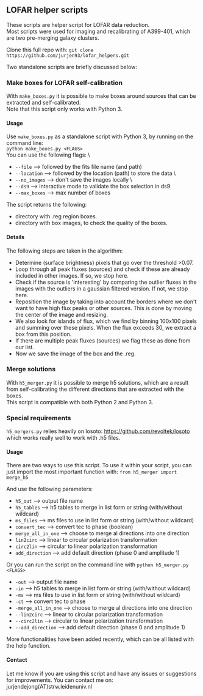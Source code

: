 ## LOFAR helper scripts

These scripts are helper script for LOFAR data reduction.\
Most scripts were used for imaging and recalibrating of A399-401, which are two pre-merging galaxy clusters.

Clone this full repo with: ```git clone https://github.com/jurjen93/lofar_helpers.git```

Two standalone scripts are briefly discussed below:

### Make boxes for LOFAR self-calibration

With ```make_boxes.py``` it is possible to make boxes around sources that can be extracted and self-calibrated.\
Note that this script only works with Python 3.

#### Usage

Use ```make_boxes.py``` as a standalone script with Python 3, by running on the command line:\
```python make_boxes.py <FLAGS>``` \
You can use the following flags: \
* ```--file``` --> followed by the fits file name (and path)
* ```--location``` --> followed by the location (path) to store the data \
* ```--no_images``` --> don't save the images locally \
* ```--ds9``` --> interactive mode to validate the box selection in ds9
* ```--max_boxes``` --> max number of boxes

The script returns the following:
* directory with .reg region boxes.
* directory with box images, to check the quality of the boxes.

#### Details
The following steps are taken in the algorithm:
* Determine (surface brightness) pixels that go over the threshold >0.07.
* Loop through all peak fluxes (sources) and check if these are already included in other images. If so, we stop here.
* Check if the source is 'interesting' by comparing the outlier fluxes in the images with the outliers in a gaussian filtered version. If not, we stop here.
* Reposition the image by taking into account the borders where we don't want to have high flux peaks or other sources. This is done by moving the center of the image and resizing.
* We also look for islands of flux, which we find by binning 100x100 pixels and summing over these pixels. When the flux exceeds 30, we extract a box from this position.
* If there are multiple peak fluxes (sources) we flag these as done from our list.
* Now we save the image of the box and the .reg.

### Merge solutions

With ```h5_merger.py``` it is possible to merge h5 solutions, which are a result from self-calibrating the different directions that are extracted with the boxes.\
This script is compatible with both Python 2 and Python 3.

### Special requirements

```h5_mergers.py``` relies heavily on losoto: https://github.com/revoltek/losoto
which works really well to work with .h5 files.

#### Usage

There are two ways to use this script. To use it within your script, you can
just import the most important function with:
```from h5_merger import merge_h5```

And use the following parameters:
* ```h5_out``` --> output file name
* ```h5_tables``` --> h5 tables to merge in list form or string (with/without wildcard)
* ```ms_files``` --> ms files to use in list form or string (with/without wildcard)
* ```convert_tec``` --> convert tec to phase (boolean)
* ```merge_all_in_one``` --> choose to merge al directions into one direction
* ```lin2circ``` --> linear to circular polarization transformation
* ```circ2lin``` --> circular to linear polarization transformation
* ```add_direction``` --> add default direction (phase 0 and amplitude 1)

Or you can run the script on the command line with
```python h5_merger.py <FLAGS>```
* ```-out``` --> output file name
* ```-in``` --> h5 tables to merge in list form or string (with/without wildcard)
* ```-ms``` --> ms files to use in list form or string (with/without wildcard)
* ```-ct``` --> convert tec to phase
* ```-merge_all_in_one``` --> choose to merge al directions into one direction
* ```--lin2circ``` --> linear to circular polarization transformation
* ```--circ2lin``` --> circular to linear polarization transformation
* ```--add_direction``` --> add default direction (phase 0 and amplitude 1)

More functionalities have been added recently, which can be all listed with the help function.

#### Contact
Let me know if you are using this script and have any issues or suggestions for improvements.
You can contact me on: jurjendejong(AT)strw.leidenuniv.nl
